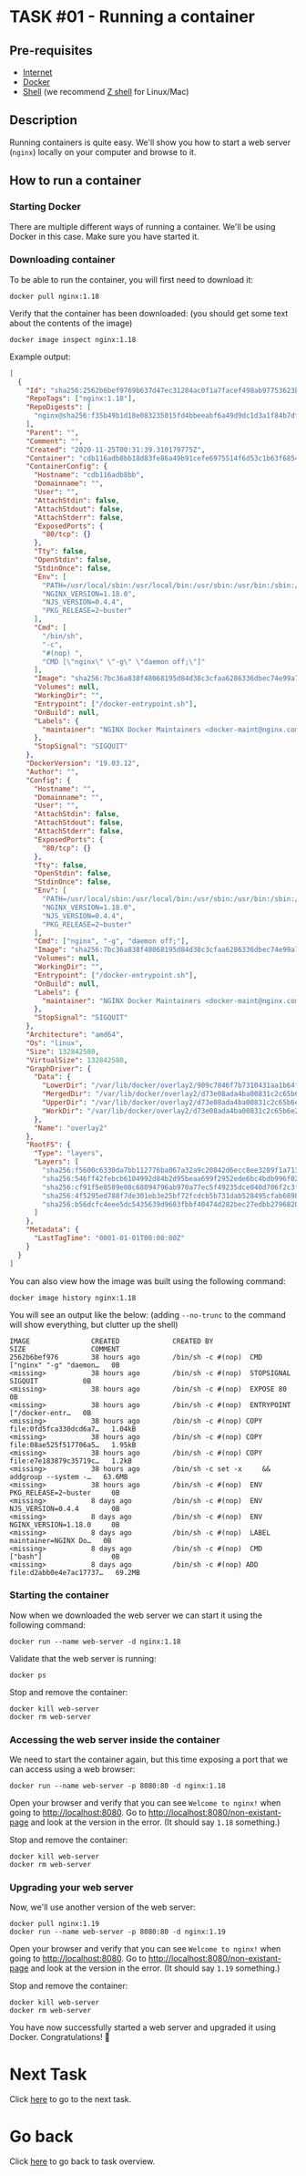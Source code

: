 # TASK #01 - Running a container

## Pre-requisites

- [Internet](https://en.wikipedia.org/wiki/Internet)
- [Docker](https://docs.docker.com/get-docker/)
- [Shell](<https://en.wikipedia.org/wiki/Shell_(computing)>) (we recommend [Z shell](https://en.wikipedia.org/wiki/Z_shell) for Linux/Mac)

## Description

Running containers is quite easy. We'll show you how to start a web server (`nginx`) locally on your computer and browse to it.

## How to run a container

### Starting Docker

There are multiple different ways of running a container. We'll be using Docker in this case. Make sure you have started it.

### Downloading container

To be able to run the container, you will first need to download it:

```shell
docker pull nginx:1.18
```

Verify that the container has been downloaded: (you should get some text about the contents of the image)

```shell
docker image inspect nginx:1.18
```

Example output:

```json
[
  {
    "Id": "sha256:2562b6bef9769b637d47ec31284ac0f1a7facef498ab97753623b13c502cddce",
    "RepoTags": ["nginx:1.18"],
    "RepoDigests": [
      "nginx@sha256:f35b49b1d18e083235015fd4bbeeabf6a49d9dc1d3a1f84b7df3794798b70c13"
    ],
    "Parent": "",
    "Comment": "",
    "Created": "2020-11-25T00:31:39.310179775Z",
    "Container": "cdb116adb8bb18d83fe86a49b91cefe6975514f6d53c1b63f6854ecd61840e55",
    "ContainerConfig": {
      "Hostname": "cdb116adb8bb",
      "Domainname": "",
      "User": "",
      "AttachStdin": false,
      "AttachStdout": false,
      "AttachStderr": false,
      "ExposedPorts": {
        "80/tcp": {}
      },
      "Tty": false,
      "OpenStdin": false,
      "StdinOnce": false,
      "Env": [
        "PATH=/usr/local/sbin:/usr/local/bin:/usr/sbin:/usr/bin:/sbin:/bin",
        "NGINX_VERSION=1.18.0",
        "NJS_VERSION=0.4.4",
        "PKG_RELEASE=2~buster"
      ],
      "Cmd": [
        "/bin/sh",
        "-c",
        "#(nop) ",
        "CMD [\"nginx\" \"-g\" \"daemon off;\"]"
      ],
      "Image": "sha256:7bc36a838f48068195d84d38c3cfaa6286336dbec74e99a7bfde9b916462657e",
      "Volumes": null,
      "WorkingDir": "",
      "Entrypoint": ["/docker-entrypoint.sh"],
      "OnBuild": null,
      "Labels": {
        "maintainer": "NGINX Docker Maintainers <docker-maint@nginx.com>"
      },
      "StopSignal": "SIGQUIT"
    },
    "DockerVersion": "19.03.12",
    "Author": "",
    "Config": {
      "Hostname": "",
      "Domainname": "",
      "User": "",
      "AttachStdin": false,
      "AttachStdout": false,
      "AttachStderr": false,
      "ExposedPorts": {
        "80/tcp": {}
      },
      "Tty": false,
      "OpenStdin": false,
      "StdinOnce": false,
      "Env": [
        "PATH=/usr/local/sbin:/usr/local/bin:/usr/sbin:/usr/bin:/sbin:/bin",
        "NGINX_VERSION=1.18.0",
        "NJS_VERSION=0.4.4",
        "PKG_RELEASE=2~buster"
      ],
      "Cmd": ["nginx", "-g", "daemon off;"],
      "Image": "sha256:7bc36a838f48068195d84d38c3cfaa6286336dbec74e99a7bfde9b916462657e",
      "Volumes": null,
      "WorkingDir": "",
      "Entrypoint": ["/docker-entrypoint.sh"],
      "OnBuild": null,
      "Labels": {
        "maintainer": "NGINX Docker Maintainers <docker-maint@nginx.com>"
      },
      "StopSignal": "SIGQUIT"
    },
    "Architecture": "amd64",
    "Os": "linux",
    "Size": 132842580,
    "VirtualSize": 132842580,
    "GraphDriver": {
      "Data": {
        "LowerDir": "/var/lib/docker/overlay2/909c7846f7b7310431aa1b64f19e9a0c9dab605904942ec32e0b32aabb84571b/diff:/var/lib/docker/overlay2/5cec52f56f2f93e6c67d9d888b1c4df2caeee927f3ef9f0c7b16e7be0cb5cf2d/diff:/var/lib/docker/overlay2/1de0ad1b1adb833211a39df5ef1bdda618a8122feb4d3d7c3a1968c0bc8b0979/diff:/var/lib/docker/overlay2/441204d3abf580478bb771aca6d7e4ca61b0ad3889940133ee039012f7ed6bc1/diff",
        "MergedDir": "/var/lib/docker/overlay2/d73e08ada4ba00831c2c65b6e2e42c1a76f843af4b755a50315961dfa77f2bb2/merged",
        "UpperDir": "/var/lib/docker/overlay2/d73e08ada4ba00831c2c65b6e2e42c1a76f843af4b755a50315961dfa77f2bb2/diff",
        "WorkDir": "/var/lib/docker/overlay2/d73e08ada4ba00831c2c65b6e2e42c1a76f843af4b755a50315961dfa77f2bb2/work"
      },
      "Name": "overlay2"
    },
    "RootFS": {
      "Type": "layers",
      "Layers": [
        "sha256:f5600c6330da7bb112776ba067a32a9c20842d6ecc8ee3289f1a713b644092f8",
        "sha256:546ff42febcb6104992d84b2d95beaa699f2952ede6bc4bdb996f02dda30f680",
        "sha256:cf91f5e8589e08c68094796ab970a77ec5f49235dce040d706f2c3f492609961",
        "sha256:4f5295ed788f7de301eb3e25bf72fcdcb5b731dab528495cfab6898bcdda3673",
        "sha256:b56dcfc4eee5dc5435639d9603fbbf40474d282bec27edbb2796820039208dde"
      ]
    },
    "Metadata": {
      "LastTagTime": "0001-01-01T00:00:00Z"
    }
  }
]
```

You can also view how the image was built using the following command:

```shell
docker image history nginx:1.18
```

You will see an output like the below: (adding `--no-trunc` to the command will show everything, but clutter up the shell)

```shell
IMAGE               CREATED             CREATED BY                                      SIZE                COMMENT
2562b6bef976        38 hours ago        /bin/sh -c #(nop)  CMD ["nginx" "-g" "daemon…   0B
<missing>           38 hours ago        /bin/sh -c #(nop)  STOPSIGNAL SIGQUIT           0B
<missing>           38 hours ago        /bin/sh -c #(nop)  EXPOSE 80                    0B
<missing>           38 hours ago        /bin/sh -c #(nop)  ENTRYPOINT ["/docker-entr…   0B
<missing>           38 hours ago        /bin/sh -c #(nop) COPY file:0fd5fca330dcd6a7…   1.04kB
<missing>           38 hours ago        /bin/sh -c #(nop) COPY file:08ae525f517706a5…   1.95kB
<missing>           38 hours ago        /bin/sh -c #(nop) COPY file:e7e183879c35719c…   1.2kB
<missing>           38 hours ago        /bin/sh -c set -x     && addgroup --system -…   63.6MB
<missing>           38 hours ago        /bin/sh -c #(nop)  ENV PKG_RELEASE=2~buster     0B
<missing>           8 days ago          /bin/sh -c #(nop)  ENV NJS_VERSION=0.4.4        0B
<missing>           8 days ago          /bin/sh -c #(nop)  ENV NGINX_VERSION=1.18.0     0B
<missing>           8 days ago          /bin/sh -c #(nop)  LABEL maintainer=NGINX Do…   0B
<missing>           8 days ago          /bin/sh -c #(nop)  CMD ["bash"]                 0B
<missing>           8 days ago          /bin/sh -c #(nop) ADD file:d2abb0e4e7ac17737…   69.2MB
```

### Starting the container

Now when we downloaded the web server we can start it using the following command:

```shell
docker run --name web-server -d nginx:1.18
```

Validate that the web server is running:

```shell
docker ps
```

Stop and remove the container:

```shell
docker kill web-server
docker rm web-server
```

### Accessing the web server inside the container

We need to start the container again, but this time exposing a port that we can access using a web browser:

```shell
docker run --name web-server -p 8080:80 -d nginx:1.18
```

Open your browser and verify that you can see `Welcome to nginx!` when going to [http://localhost:8080](http://localhost:8080). Go to [http://localhost:8080/non-existant-page](http://localhost:8080/non-existant-page) and look at the version in the error. (It should say `1.18` something.)

Stop and remove the container:

```shell
docker kill web-server
docker rm web-server
```

### Upgrading your web server

Now, we'll use another version of the web server:

```shell
docker pull nginx:1.19
docker run --name web-server -p 8080:80 -d nginx:1.19
```

Open your browser and verify that you can see `Welcome to nginx!` when going to [http://localhost:8080](http://localhost:8080). Go to [http://localhost:8080/non-existant-page](http://localhost:8080/non-existant-page) and look at the version in the error. (It should say `1.19` something.)

Stop and remove the container:

```shell
docker kill web-server
docker rm web-server
```

You have now successfully started a web server and upgraded it using Docker. Congratulations! 🥳

# Next Task

Click [here](TASK-02.md) to go to the next task.

# Go back

Click [here](../README.md) to go back to task overview.
